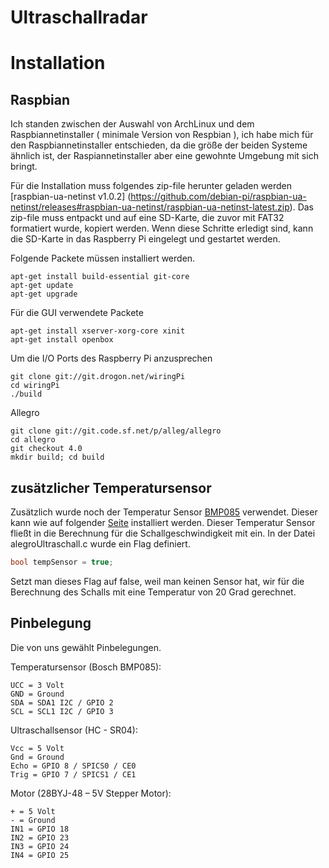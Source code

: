 # Ultraschallradar #

# Installation

## Raspbian

Ich standen zwischen der Auswahl von ArchLinux und dem Raspbiannetinstaller ( minimale Version von Respbian ), ich habe mich für den Raspbiannetinstaller entschieden, da die größe der beiden Systeme ähnlich ist, der Raspiannetinstaller aber eine gewohnte Umgebung mit sich bringt.

Für die Installation muss folgendes zip-file herunter geladen werden [raspbian-ua-netinst v1.0.2] (https://github.com/debian-pi/raspbian-ua-netinst/releases#raspbian-ua-netinst/raspbian-ua-netinst-latest.zip).
Das zip-file muss entpackt und auf eine SD-Karte, die zuvor mit FAT32 formatiert wurde, kopiert werden.
Wenn diese Schritte erledigt sind, kann die SD-Karte in das Raspberry Pi eingelegt und gestartet werden.
    

Folgende Packete müssen installiert werden.
```
apt-get install build-essential git-core 
apt-get update
apt-get upgrade
```

Für die GUI verwendete Packete
```
apt-get install xserver-xorg-core xinit
apt-get install openbox
```

Um die I/O Ports des Raspberry Pi anzusprechen
```
git clone git://git.drogon.net/wiringPi
cd wiringPi
./build
```

Allegro
```
git clone git://git.code.sf.net/p/alleg/allegro
cd allegro
git checkout 4.0
mkdir build; cd build
```

## zusätzlicher Temperatursensor

Zusätzlich wurde noch der Temperatur Sensor [BMP085](http://www.adafruit.com/datasheets/BMP085_DataSheet_Rev.1.0_01July2008.pdf "Bosch BMP085") verwendet. Dieser kann wie auf folgender [Seite](https://github.com/Karllebolla/Temperaturmessung "Installation des BMP085") installiert werden.
Dieser Temperatur Sensor fließt in die Berechnung für die Schallgeschwindigkeit mit ein.
In der Datei alegroUltraschall.c wurde ein Flag definiert.
```c
bool tempSensor = true;
```
Setzt man dieses Flag auf false, weil man keinen Sensor hat, wir für die Berechnung des Schalls mit eine Temperatur von 20 Grad gerechnet.

## Pinbelegung

Die von uns gewählt Pinbelegungen.

Temperatursensor (Bosch BMP085):
```
UCC = 3 Volt
GND = Ground
SDA = SDA1 I2C / GPIO 2
SCL = SCL1 I2C / GPIO 3
```

Ultraschallsensor (HC - SR04):
```
Vcc = 5 Volt
Gnd = Ground
Echo = GPIO 8 / SPICS0 / CE0
Trig = GPIO 7 / SPICS1 / CE1
```

Motor (28BYJ-48 – 5V Stepper Motor):
```
+ = 5 Volt
- = Ground
IN1 = GPIO 18
IN2 = GPIO 23
IN3 = GPIO 24
IN4 = GPIO 25
```